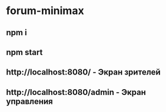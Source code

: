 # forum-minimax

## npm i 

## npm start

## http://localhost:8080/ - Экран зрителей

## http://localhost:8080/admin - Экран управления

